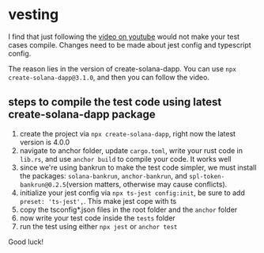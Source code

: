 # vesting

I find that just following the [video on youtube](https://www.youtube.com/watch?v=amAq-WHAFs8) would not make your test cases compile. Changes need to be made about jest config and typescript config.

The reason lies in the version of create-solana-dapp. You can use `npx create-solana-dapp@3.1.0`, and then you can follow the video.

## steps to compile the test code using latest create-solana-dapp package

1. create the project via `npx create-solana-dapp`, right now the latest version is 4.0.0
2. navigate to anchor folder, update `cargo.toml`, write your rust code in `lib.rs`, and use `anchor build` to compile your code. It works well
3. since we're using bankrun to make the test code simpler, we must install the packages: `solana-bankrun`, `anchor-bankrun`, and `spl-token-bankrun@0.2.5`(version matters, otherwise may cause conflicts).
4. initialize your jest config via `npx ts-jest config:init`, be sure to add `preset: 'ts-jest',`. This make jest cope with ts
5. copy the tsconfig*.json files in the root folder and the `anchor` folder
6. now write your test code inside the `tests` folder
7. run the test using either `npx jest` or `anchor test`

Good luck!